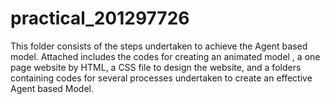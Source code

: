 # practical_201297726

This folder consists of the steps undertaken to achieve the Agent based model. Attached includes the codes for creating an animated model , 
a one page website by HTML, a CSS file to design the website, and a folders containing codes for several processes undertaken to create an effective Agent based Model.
